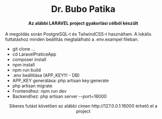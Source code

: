 <h1 align="center">Dr. Bubo Patika</h1>
<h4 align="center">Az alábbi LARAVEL project gyakorlási célból készült</h3>

<p align="left">A megoldás során PostgreSQL-t és TailwindCSS-t használtam. A lokális futtatáshoz minden beállítás megtalálható a .env.exampel fileban. </p>

- git clone ...
- cd LaravelPraticeApp
- composer install
- npm install
- npm run build
- .env beállitása (APP_KEY!!! - DB)
- APP_KEY generálása: php artisan key:generate
- php artisan migrate
- Frontendhez: npm run dev
- Backendhez: php artisan server --port=16000

<p align="center">Sikeres futást követően az alábbi cimen <span text="bold">http://127.0.0.1:16000 </span> érhető el a project</p>

